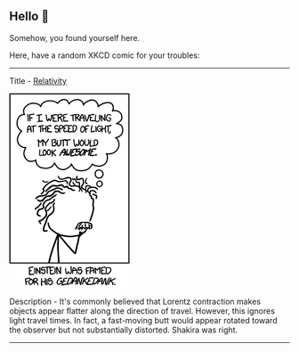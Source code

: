 ## Hello 👀

Somehow, you found yourself here.

Here, have a random XKCD comic for your troubles:

-----------------------------------

Title - [Relativity](https://xkcd.com/1233)

![Relativity](./random_comic.png)

Description - It's commonly believed that Lorentz contraction makes objects appear flatter along the direction of travel. However, this ignores light travel times. In fact, a fast-moving butt would appear rotated toward the observer but not substantially distorted. Shakira was right.

-----------------------------------